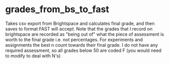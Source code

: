 # grades_from_bs_to_fast

Takes csv export from Brightspace and calculates final grade, and then saves to format FAST will accept.  Note that the grades that I record on brightspace are recorded as "being out of" what the piece of assessment is worth to the final grade i.e. not percentages. For experiments and assignments the best n count towards their final grade.  I do not have any required assessment, so all grades below 50 are coded F (you would need to modify to deal with N's)  
